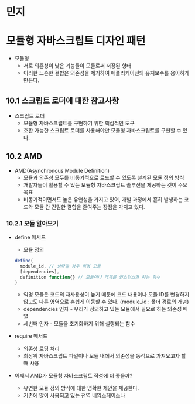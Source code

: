 # 민지

# 모듈형 자바스크립트 디자인 패턴

- 모듈형
  - 서로 의존성이 낮은 기능들이 모듈로써 저장된 형태
  - 이러한 느슨한 결합은 의존성을 제거하여 애플리케이션의 유지보수를 용이하게 만든다.

## 10.1 스크립트 로더에 대한 참고사항

- 스크립트 로더
  - 모듈형 자바스크립트를 구현하기 위한 핵심적인 도구
  - 호환 가능한 스크립트 로더를 사용해야만 모듈형 자바스크립트를 구현할 수 있다.

## 10.2 AMD

- AMD(Asynchronous Module Definition)
  - 모듈과 의존성 모두를 비동기적으로 로드할 수 있도록 설계된 모듈 정의 방식
  - 개발자들이 활용할 수 있는 모듈형 자바스크립트 솔루션을 제공하는 것이 주요 목표
  - 비동기적이면서도 높은 유연성을 가지고 있어, 개발 과정에서 흔히 발생하는 코드와 모듈 간 긴밀한 결합을 줄여주는 장점을 가지고 있다.

### 10.2.1 모듈 알아보기

- define 메서드
  - 모듈 정의
  ```jsx
  define(
  	module_id, // 생략할 경우 익명 모듈
  	[dependencies],
  	definition function{} // 모듈이나 객체를 인스턴스화 하는 함수
  )
  ```
  - 익명 모듈은 코드의 재사용성이 높기 때문에 코드 내용이나 모듈 ID를 변경하지 않고도 다른 영역으로 손쉽게 이동할 수 있다. (module_id : 폴더 경로의 개념)
  - dependencies 인자 - 우리가 정의하고 있는 모듈에서 필요로 하는 의존성 배열
  - 세번째 인자 - 모듈을 초기화하기 위해 실행되는 함수
- require 메서드

  - 의존성 로딩 처리
  - 최상위 자바스크립트 파일이나 모듈 내에서 의존성을 동적으로 가져오고자 할 때 사용

- 어째서 AMD가 모듈형 자바스크립트 작성에 더 좋을까?
  - 유연한 모듈 정의 방식에 대한 명확한 제안을 제공한다.
  - 기존에 많이 사용되고 있는 전역 네임스페이스나 <script> 태그 방식에 비해 훨씬 더 구조화되어 있다. 독립적인 모듈과 의존성을 명확하게 선언할 수 있다.
  - 모듈 정의가 독립적으로 이루어지기 때문에 전역 네임스페이스의 오염을 방지할 수 있다.
  - 대부분의 AMD로더는 빌드 과정 없이 브라우저에서 모듈을 로딩하는 것을 지원한다.
  - 여러 모듈을 하나의 파일로 가져오기 위한 전송 방식을 제공한다.
  - 스크립트의 지연 로딩을 지원한다.

## 10.3 CommonJS

- CommonJS
  - 서버 사이드에서 모듈을 선언하는 간단한 API를 지정하는 모듈 제안
  - AMD와는 달리 I/O, 파일 시스템, 프로미스 등 더욱 광범위한 부분을 다룬다.

### 10.3.1 CommonJS 시작하기

- CommonJS 모듈은 재사용 가능한 자바스크립트 코드로써 외부 의존 코드에 공개할 특정 객체를 내보낸다.
- AMD와 달리 모듈을 함수로 감싸는 작업이 필요하지 않다. (define 사용 X)
- exports 변수
  - 다른 모듈에 내보내고자 하는 객체를 담는다.
- require 함수
  - 다른 모듈에서 내보낸 객체를 가져올 때 사용

```jsx
// 외부 라이브러리 가져오기
var lib = require("package/lib");

// 모듈 내부 정의
function foo() {
  lib.log("hello");
}

// 다른 모듈에서 사용할 수 있도록 내보내기
exports.foo = foo;
```

```jsx
var example = require("./example");

// 가져온 모듈에서 제공하는 foo 함수 사용
example.foo();
```

- CommonJS 모듈을 AMD로 변환

```jsx
define(function (require) {
  var lib = require("package/lib");

  function foo() {
    lib.log("hello");
  }

  return {
    foobar: foo,
  };
});
```

### 10.3.3 Node.js 환경에서의 CommonJS

- 최근 ES 모듈 형식이 재사용 가능한 자바스크립트 코드를 모듈화하는 표준으로 잡았지만, 여전히 Node.js 환경에서는 CommonJS가 기본 형식으로 쓰인다.
- Node.js는 다음과 같은 파일들을 CommonJS 모듈로 인식한다.
  - .cjs 확장자를 가진 파일
  - 가장 가까이에 위치한 package.json 파일 안에 type 항목의 값이 commonjs로 되어있는 경우 .js 확장자를 가진 파일
  - 가장 가까이에 위치한 package.json 파일 안에 type 항목이 존재하지 않는 경우 .js 확장자를 가진 파일
  - .mjs .cjs .json .node .js 이외의 확장자를 가진 파일
- require() 함수를 호출하면 항상 CommonJS 모듈 로더가 사용되고, import() 함수를 호출하면 항상 ECMAScript 모듈 로더가 사용된다. 가장 가까이에 위치한 package.json 파일에 설정된 type 값과 관계없이 항상 적용된다.
- React나 Vue같은 프레임워크에서는 Bable같은 트랜스파일러를 사용해 가져오기/내보내기 문법을 구버전 Node.js에서도 작동하는 require()로 변환할 수 있다. ES6 모듈 문법으로 작성된 라이브러리는 Node.js에서 실행할 경우 내부적으로 CommonJS로 트랜스파일 될 것이다.

### 10.3.4 CommonJS는 브라우저 환경에 적합할까?

- ES2015와 AMD 모듈은 생성자나 함수 같은 것을 더 세밀하게 정의할 수 있다. 반면 CommonJS는 오직 객체만을 정의할 수 있기 때문에 생성자를 정의하려는 경우 번거로운 작업이 동반될 수 있다.
- 새로운 Node.js 프로젝트의 경우, ES2015 모듈은 서버에서 CommonJS의 대안으로 사용될 수 있으며, 클라이언트와 서버 사이의 사용 방법에 차이가 없다. 덕분에 브라우저와 서버 양쪽 환경에서 실행될 수 있는 동형 자바스크립트 코드의 구현이 쉬워졌다.

## 10.4 AMD vs CommonJS : 동상이몽

- AMD와 CommonJS는 서로 다른 목표를 가진 유효한 모듈 형식이다.
- AMD는 브라우저 우선 접근 방식을 채택하여 비동기 동작과 간소화된 하위 호환성을 선택한 반면, 파일 I/O에 대한 개념은 없다. 또한 객체, 함수, 생성자, 문자열, JSON 등 다양한 형태의 모듈을 지원하며 브라우저에서 자체적으로 실행된다는 면에서 대단히 유연한 포맷이다.
- CommonJS는 서버 우선 접근 방식을 취하며 동기적 작동, 전역 변수와의 독립성, 미래의 서버 환경을 고려한다. CommonJS는 언래핑된 모듈을 지원하기 때문에 ES2015+ 표준에 조금 더 가깝게 느껴진다.

### 10.4.1 UMD: 플러그인을 위한 AMD 및 CommonJS 호환 모듈

- 브라우저와 서버 환경에서 모두 작동할 수 있는 모듈을 원하는 개발자에게 기존 AMD과 CommonJS의 약점을 해결하는 방안이 필요했다. → UMD
- UMD (Universal Module Definition)
  - 실험 단계의 모듈 포맷
  - 개발 당시에 존재했던 주요 스크립트 로딩 기술의 대부분을 활용하여 클라이언트 및 서버 환경 모두에서 작동하는 모듈
  - AMD와 CommonJS 모두에서 동작할 수 있는 다양한 패턴을 제공하고자 했다.
  - AMD와 CommonJS를 대체하기 위한 것이 아닌 다양한 환경에서 코드가 동작할 수 있도록 돕는 보조 도구

## 10.5 마치며

- 모듈 형식은 단순히 모듈 패턴만 사용하는 것과 비교하여 아래와 같은 장점이 있다.
  - 전역 변수 관리의 필요성 감소
  - 정적/동적 의존성 관리에 대한 향상된 지원
  - 스크립트 로더와의 높은 호환성
  - 서버 환경에서의 모듈 호환성 강화

# 네임스페이스 패턴

- 네임스페이스
  - 코드 단위를 고유한 식별자로 그룹화한 것
  - 하나의 식별자를 여러 네임스페이스에서 참조할 수 있고, 각 식별자는 중첩된 네임스페이스의 계층 구조를 가질 수 있다.

## 11.1 네임스페이스의 기초

- 대규모 자바스크립트 애플리케이션은 거의 대부분 네임스페이스를 활용한다.
- 짧은 코드 조각이 아니라면 네임 스페이스를 올바르게 구현하는 것이 개발을 어렵지 않게 하는데에도 매우 중요한데, 외부에서 가져온 코드가 우리의 코드 동작을 방해하는 것을 막아주기 때문이다.

## 11.2 단일 전역 변수 패턴

- 하나의 전역 변수를 주요 참조 객체로 사용하는 방식

```jsx
const MyUniqueApplication = (() => {
  function myMethod() {
    // code
    return;
  }

  return {
    myMethod,
  };
})();

myUniqueApplication.myMethod();

// 즉시 실행 함수 표현식을 통해 애플리케이션만의 고유한 네임스페이스를 생성하고
// 이를 myUniqueApplication 변수에 담는다.
// IIFE는 함수와 속성을 가진 객체를 반환하고,
// 이 객체에 점 표기법을 사용해서 접근할 수 있다.
```

- 단일 전역 변수 패턴은 특정한 상황에서는 유용할 수 있지만, 다른 개발자가 같은 이름의 전역 변수를 이미 사용하고 있을 가능성이 있다는 것이 가장 큰 문제점이다.

## 11.3 접두사 네임스페이스 패턴

- 단일 전역 변수 패턴에 대한 해결책 중 하나
- 고유한 접두사를 선정한 다음에 모든 메서드, 변수, 객체를 이 접두사 뒤에 붙여서 정의

```jsx
const myApplication_propertyA = {};
const myApplication_propertyB = {};
function myApplication_myMethod() {
  // ...
}
```

- 접두사 네임스페이스 패턴은 전역에서 특정 변수와 이름이 겹칠 가능성을 효과적으로 줄이지만 스스로 고유한 이름을 가진 객체도 같은 효과를 낼 수 있다.
- 이 패턴의 가장 큰 문제점은 애플리케이션이 커짐에 따라 많은 전역 객체가 생성된다는 점이며, 또한 다른 개발자가 같은 접두사를 전역 네임스페이스에서 사용하지 않고 있었을 것이라고 가정하고 있기에, 주의가 필요하다.

## 11.4 객체 리터럴 표기법 패턴

- 일종의 객체로 키와 값으로 이뤄진 집합을 가지며, 각각의 키와 값은 콜론으로 구분된다. 또한 키 자체가 새로운 네임스페이스가 될 수 있다.
- 객체 리터럴 표기법 패턴은 전역 네임스페이스를 오염시키지 않으면서도 코드와 매개변수를 논리적으로 구성하는 데 도움을 준다. 특히 쉽게 읽을 수 있고 깊은 중첩까지 지원하는 구조를 구현할 때 매우 유용하다.
- 동일한 이름의 변수가 있는지 검사하도록 설계되는 경우가 많아 충돌 가능성을 크게 줄여준다.

## 11.5 중첩 네임스페이스 패턴

- 객체 리터럴 패턴을 발전시킨 형태
- 다른 패턴에 비해 충돌 위험이 낮은 편
  - 같은 이름의 네임 스페이스가 존재한다고 하더라도, 하위에 중첩된 네임스페이스까지 정확하게 일치할 가능성이 낮기 때문

```jsx
YAHOO.util.Dom.getElementsByClassName("test");
```

- 새로운 중첩 네임스페이스/속성을 인덱싱된 속성으로 선언할 수도 있다.

```jsx
myApp["routers"] = myApp["routers"] || {};
myApp["models"] = myApp["models"] || {};
myApp["controllers"] = myApp["controllers"] || {};
```

- 두 방법 모두 가독성과 구조성이 뛰어나며 안전한 애플리케이션 개발을 지원한다.
- 하나 주의할 점은 브라우저의 자바스크립트 엔진이 먼저 myApp 객체의 위치를 찾은 후 실제로 사용하고자 하는 함수가 위치한 곳까지 파고들어가야 한다는 것이다. 이러한 과정 덕분에 참조해야할 일이 더 많아질 수 있지만, 단일 객체 네임스페이스 패턴과 중첩 네임스페이스 패턴의 성능 차이는 크지 않다.

## 11.6 즉시 실행 함수 표현식 패턴

- 즉시 실행 함수는 정의 직후 바로 실행되는 이름이 없는 함수이다. 자바스크립트에서 즉시 실행 함수로 정의된 내부의 변수와 함수 모두 외부에서 접근 할 수 없다. → 함수를 호출하는 것만으로도 쉽게 코드의 은닉성을 구현할 수 있다.
- 즉시 실행 함수는 애플리케이션의 로직을 캡슐화하여 전역 네임스페이스로부터 보호하는 데 널리 사용되는 방법이다.

```jsx
// 즉석에서 호출되는 익명 함수 표현식
(() => {
  // code
})();

// 이름이 있는 즉시 실행 함수 표현식
(function foobar() {
  // code
})();
```

## 11.7 네임 스페이스 주입 패턴

- 즉시 실행 함수 패턴의 또 다른 변형
- 함수 내에서 this를 네임스페이스의 프록시로 활용하여 특정 네임스페이에 메서드와 속성을 주입한다.
- 여러 객체나 네임스페이스에 기능적인 동작을 쉽게 적용할 수 있다는 장점이 있다. 또한 이후에 확장될 기본 메서드에 적용할 때 유용하다.
- 네임 스페이스의 단점은 같은 목적을 달성하는 더 쉽고 효율적인 방법이 존재할 수도 있다는 점이다.
- 이러한 유형의 패턴은 여러 모듈이나 네임스페이스에 비슷한 기본 기능들을 할당할 때 유용하다. 하지만 객체/클로저 내에서 명시적으로 기능을 선언할 때 직접 접근하는 것이 불가능한 상황에서만 사용하는 것을 추천한다.

## 11.8 고급 네임스페이프 패턴

- 대규모 애플리케이션을 개발할 때 유용한 고급 패턴과 유틸리티

### 11.8.1 중첩 네임스페이스 자동화 패턴

- 중첩 네임스페이스는 코드에 체계적이고 계층적인 구조를 만들어준다.

```jsx
// application.utilities.drawing.canvas.2d

const application = {
  utilities: {
    drawing: {
      canvas: {
        paint: {
          // ...
        },
      },
    },
  },
};
```

- 위 패턴의 단점은 추가하고자 하는 계층이 늘어날수록 최상위 네임스페이스에 더 많은 하위 객체들이 정의되어야 한다는 점이다.
- 이 문제를 해결하고자 제시한 방법 → 하나의 문자열 인자를 받아서 파싱한 뒤에 필요한 객체를 기반 네임스페이스에 자동으로 추가하는 간편한 방법

```jsx
// 최상위 네임 스페이스에 객체 리터럴 할당
const myApp = {};

function extend(ns, ns_string) {
  const parts = ns_string.split(".");
  let parent = ns;
  let pl;

  pl = parts.length;
}
```

### 11.8.2 의존성 선언 패턴

- 중첩 네임스페이스 패턴을 약간 변형한 형태
- 객체에 대한 로컬 참조가 전체적인 조회 시간을 단축한다는 원칙을 네임스페이스에 적용
- 로컬 변수를 사용하면 전역 변수를 매번 사용하는 것보다 더 빠르다. 또한 후속 작업에서 중첩된 속성이나 하위 네임스페이스에 매번 접근하는 것보다 더 편리하고 성능이 뛰어나다. → 복잡한 애플리케이션에서는 가독성 또한 높일 수 있다.
- 함수나 모듈에서 사용할 로컬 네임스페이스를 함수 영역의 상단에 선언할 것을 권장하며(단일 변수 패턴 사용), 이 방식을 의존성 선언 패턴이라고 한다.
  - 의존성을 찾고 해석하는 시간을 줄일 수 있다.
  - 필요할 때 동적으로 모듈을 네임스페이스에 추가하는 확장 가능한 아키텍처가 가능하다.
- 네임스페이스 간 의존성이 중복되는 경우가 많다면 함수 단위로 네임스페이스를 지역화 하는 것은 피하는것이 좋다.
